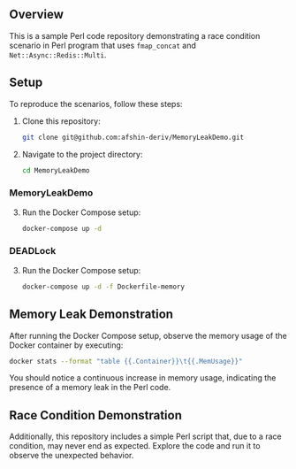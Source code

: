 
## Overview
This is a sample Perl code repository demonstrating a race condition scenario in Perl program that uses `fmap_concat` and `Net::Async::Redis::Multi`.

## Setup
To reproduce the scenarios, follow these steps:

1. Clone this repository:

   ```bash
   git clone git@github.com:afshin-deriv/MemoryLeakDemo.git
   ```
2. Navigate to the project directory:
   ```bash
   cd MemoryLeakDemo
   ```
###  MemoryLeakDemo
3. Run the Docker Compose setup:
   ```bash
   docker-compose up -d
   ```

###  DEADLock
3. Run the Docker Compose setup:
   ```bash
   docker-compose up -d -f Dockerfile-memory 
   ```

## Memory Leak Demonstration
After running the Docker Compose setup, observe the memory usage of the Docker container by executing:

   ```bash
   docker stats --format "table {{.Container}}\t{{.MemUsage}}"
   ```
You should notice a continuous increase in memory usage, indicating the presence of a memory leak in the Perl code.

## Race Condition Demonstration
Additionally, this repository includes a simple Perl script that, due to a race condition, may never end as expected. Explore the code and run it to observe the unexpected behavior.
